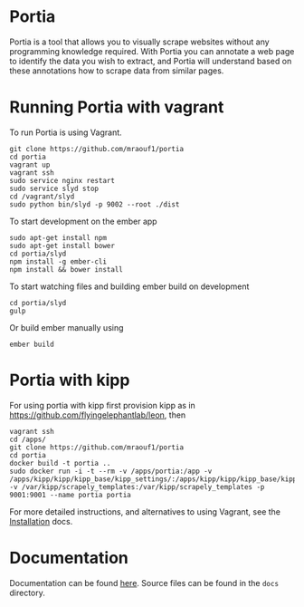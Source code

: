 Portia
======

Portia is a tool that allows you to visually scrape websites without any programming knowledge required. With Portia you can annotate a web page to identify the data you wish to extract, and Portia will understand based on these annotations how to scrape data from similar pages.

# Running Portia with vagrant

To run Portia is using Vagrant.

    git clone https://github.com/mraouf1/portia
    cd portia
    vagrant up
    vagrant ssh
    sudo service nginx restart
    sudo service slyd stop
    cd /vagrant/slyd
    sudo python bin/slyd -p 9002 --root ./dist
    
To start development on the ember app
    
    sudo apt-get install npm
    sudo apt-get install bower
    cd portia/slyd
    npm install -g ember-cli
    npm install && bower install
    
To start watching files and building ember build on development
    
    cd portia/slyd
    gulp
    
Or build ember manually using 

    ember build
    
# Portia with kipp 
    
For using portia with kipp first provision kipp as in https://github.com/flyingelephantlab/leon, then

    vagrant ssh
    cd /apps/
    git clone https://github.com/mraouf1/portia
    cd portia
    docker build -t portia ..
    sudo docker run -i -t --rm -v /apps/portia:/app -v /apps/kipp/kipp/kipp_base/kipp_settings/:/apps/kipp/kipp/kipp_base/kipp_settings -v /var/kipp/scrapely_templates:/var/kipp/scrapely_templates -p 9001:9001 --name portia portia
    
For more detailed instructions, and alternatives to using Vagrant, see the [Installation](http://portia.readthedocs.org/en/latest/installation.html) docs.

# Documentation

Documentation can be found [here](http://portia.readthedocs.org/en/latest/index.html). Source files can be found in the ``docs`` directory.
